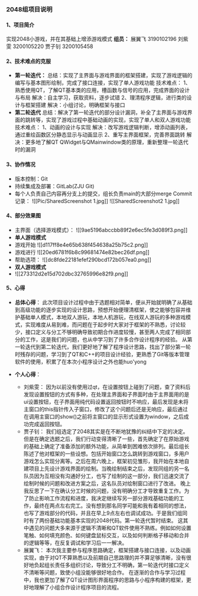 ### 2048组项目说明 ###
#### 1、项目简介 ####
实现2048小游戏，并在其基础上增添游戏模式
**组员：**
展翼飞 3190102196
刘紫雯 3200105220
贾子钊 3200105458

#### 2、技术难点的克服 ####
* **第一轮迭代：**
	总结：实现了主界面与游戏界面的框架搭建，实现了游戏逻辑的编写与基本图形绘制，完成了接口连接，实现了单人游戏功能
	技术难点：
	1、熟悉使用QT，了解QT基本类的应用，槽函数与信号的应用，完成界面的设计与布局
	解决：自主学习，获取资料，逐步试错
	2、理清程序逻辑，进行类的设计与框架搭建
	解决：小组讨论，明确框架与接口
* **第二轮迭代**
	总结：解决了第一轮迭代的部分设计漏洞，补全了主界面与游戏界面的跳转等，实现了游戏过程中基础动画的实现，实现了单人和双人游戏功能
	技术难点：
	1、动画的设计与实现
	解决：改写游戏逻辑判断，增添动画列表，通过重绘函数区分静态显示与动画显示
	2、重写主界面框架，完善界面跳转
	解决：更多地了解QT QWidget与QMainwindow类的原理，重新整理一轮迭代时的漏洞

#### 3、协作情况 ####
* 版本控制：Git
* 持续集成及部署：GitLab(ZJU Git)
* 每个人负责自己内容再分支上的提交，组长负责main的大部分merge
Commit记录：
![[Pic/SharedScreenshot 1.jpg]]
![[SharedScreenshot2 1.jpg]]

#### 4、部分效果图 ####
* 主界面（选择游戏模式）：
![[9ae5196abccbb89f2e6ec5fe3d089f3.png]]
* **单人游戏模式**
* 游戏开始
 ![[d117ff8e4e65b638f454638a25b75c2.png]]
* 游戏进行
![[20ed6781f6b8c99681474e82bec26df.png]]
* 帮助选项：
	![[dc8fde22181efef290bcd172b057ea0.png]]
* **双人游戏模式**
* ![[273312d2e15d702dbc32765996e82f9.png]]

#### 5、心得 ####
* **总体心得**：
	此次项目设计过程中由于选题相对简单，便从开始就明确了从基础到高级功能的逐步实现的设计思路，预想开始便理清框架，使之能够包容并维护基础单人模式，本地双人游玩，本地人机游玩，在线双人游玩的多种游戏模式，实现难度从易到难，而问题在于起步时大家对于框架的不熟悉，讨论较少，接口定义与分工不够明确导致初期合作进度较慢，甚至两人完成了相同部分的工作，这是我们的问题，也从中学习到了许多合作设计程序的经验。
	从第一轮迭代到第二轮迭代，我们更好地了解了程序设计思路，找出了部分第一轮时残存的问题，学习到了QT和C++的项目设计经验，更熟悉了Git等版本管理软件的使用，积累了在本次小程序设计之外也能huo'yong

* **个人心得**：
	*  刘紫雯：
	因为以前没有使用过qt，在设置按钮上碰到了问题，查了资料后发现设置按钮的方式有多种，在处理主界面和子界面时由于主界面用的是ui设置按钮，在子界面用纯代码设置返回按钮时不响应，最后发现是未将主窗口的this指针传入子窗口，修改了这个问题后还是无响应，最后通过在调用主窗口的show()之前将主窗口的显示形式设置为window，之后成功完成返回按钮。
	* 贾子钊：
	我们组选定了2048其实是在不断地犹豫的纠结中下定的决定。但是在确定选题之后，我们行动变得清晰了一些，首先确定了在原始游戏的基础上确定了准备添加的额外功能，从简单到困难依次排列。最后组长陈述了他对框架的一些设想。包括开始窗口怎么跳转到游戏窗口，多用户游戏怎么实现分离等。之后在周六晚上，框架初见雏形，我开始在本地自建项目上先设计游戏界面的绘制。当晚绘制结束之后，发现同组的另一名队员因为互相没有沟通好分工，也写了绘制的这一部分，我们迅速交流了绘制时候的问题和改进方案之后，这名队员对绘制窗口进行了改进。
	晚上我反思了一下在确认分工时候的问题，没有明确分工才导致重复工作。为了防止影响工作流程和进度，我决定继续写另一部分游戏基础功能的工作，最终在两点左右完工。没有想到那名同学可能和我有着相同的想法，也写了游戏部分的代码，并且在早上9点左右也调试成功。于是我们组同时有了两份基础功能基本实现的2048代码。第一轮迭代暂时结束。
	这其中遇见的问题大多来源于逻辑不清晰和QT软件使用不熟练。例如如何设置笔触、如何填充颜色、如何键盘鼠标交互，以及如何判断格子移动和合并的逻辑等等，在反复调试和学习后一一解决。
	* 展翼飞：
	本次我主要参与程序思路确定，框架搭建与接口连接，以及动画实现，由于对QT不算熟悉以及前期自己思路理的并不算足够清晰，没有很好地负起组长责任多组织讨论，导致分工不明确，第一轮迭代时接口定义不清晰等问题，致使小组没能够很好地合作。
	在逐渐的合作与学习过程中，我也更加了解了QT设计图形界面程序的思路与小程序构建的框架，更好地理解了小组合作设计程序项目的流程。	